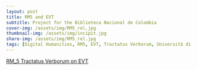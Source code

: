 ```yaml
---
layout: post
title: RM5 and EVT
subtitle: Project for the Biblioteca Nacional de Colombia
cover-img: /assets/img/RM5_rel.jpg
thumbnail-img: /assets/img/incipit.jpg
share-img: /assets/img/RM5_rel.jpg
tags: [Digital Humanities, RM5, EVT, Tractatus Verborum, Università di Pisa, Biblioteca Nacional de Colombia]
---
```


[RM_5 Tractatus Verborum on EVT](https://catalogoenlinea.bibliotecanacional.gov.co/custom/web/content/tractatus/index.html#/readingTxt?d=RM_5_A&p=rm_5_1r&s=text-group-text-body-div&e=diplomatic)
